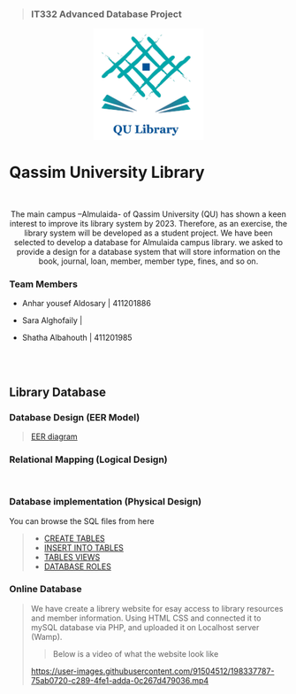 
> ### IT332 Advanced Database Project
<p align="center"> <img src="https://github.com/EAnhar/Library_DBMS/blob/main/src/images/QULibraryLogo.png" width="200px"> </p>

# Qassim University Library 
<br>
<p align="center"> The main campus –Almulaida- of Qassim University (QU) has shown a keen interest to improve its library system by 2023. Therefore, as an exercise, the library system will be developed as a student project. We have been selected to develop a database for Almulaida campus library. we asked to provide a design for a database system that will store information on the book, journal, loan, member, member type, fines, and so on. </p>



### Team Members

  * Anhar yousef Aldosary | 411201886 

  * Sara Alghofaily | 

  * Shatha Albahouth | 411201985

<br> <br>
## Library Database 

### Database Design (EER Model)
>  [EER diagram](https://github.com/EAnhar/Library_DBMS/files/9880965/EER.diagram.pdf)

### Relational Mapping (Logical Design)
> 

<br>

### Database implementation (Physical Design)
 You can browse the SQL files from here<br> 
> * [CREATE TABLES](https://github.com/EAnhar/Library_DBMS/blob/main/SQL_script/CREATE_Tables.sql)
> * [INSERT INTO TABLES](https://github.com/EAnhar/Library_DBMS/blob/main/SQL_script/INSERT_INTO_TABLES) 
> * [TABLES VIEWS ](https://github.com/EAnhar/Library_DBMS/blob/main/SQL_script/Views.sql) 
> * [DATABASE ROLES](https://github.com/EAnhar/Library_DBMS/blob/main/SQL_script/Data_Access.sql)

### Online Database 
> We have create a librery website for esay access to library resources and member information. Using HTML CSS and connected it to mySQL database via PHP, and uploaded it on Localhost server (Wamp). 
>> Below is a video of what the website look like
>
> https://user-images.githubusercontent.com/91504512/198337787-75ab0720-c289-4fe1-adda-0c267d479036.mp4

